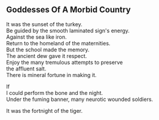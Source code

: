 Goddesses Of A Morbid Country
-----------------------------
It was the sunset of the turkey.  
Be guided by the smooth laminated sign's energy.  
Against the sea like iron.  
Return to the homeland of the maternities.  
But the school made the memory.  
The ancient dew gave it respect.  
Enjoy the many tremulous attempts to preserve  
the affluent salt.  
There is mineral fortune in making it.  
  
If  
I could perform the bone and the night.  
Under the fuming banner, many neurotic wounded soldiers.  
  
It was the fortnight of the tiger.  
